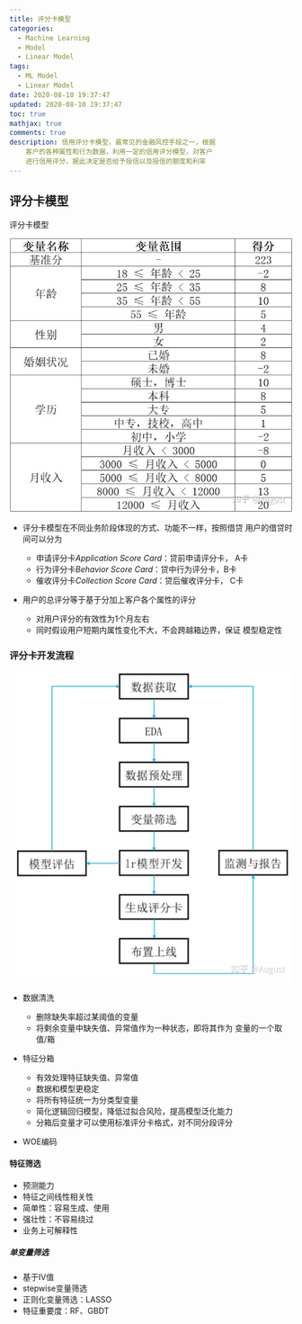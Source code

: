 ```yaml
---
title: 评分卡模型
categories:
  - Machine Learning
  - Model
  - Linear Model
tags:
  - ML Model
  - Linear Model
date: 2020-08-10 19:37:47
updated: 2020-08-10 19:37:47
toc: true
mathjax: true
comments: true
description: 信用评分卡模型，最常见的金融风控手段之一，根据
	客户的各种属性和行为数据，利用一定的信用评分模型，对客户
	进行信用评分，据此决定是否给予授信以及授信的额度和利率
---
```


##	评分卡模型

评分卡模型

![score_card_sketch](imgs/score_card_sketch.png)

-	评分卡模型在不同业务阶段体现的方式、功能不一样，按照借贷
	用户的借贷时间可以分为
	-	申请评分卡*Application Score Card*：贷前申请评分卡，
		A卡
	-	行为评分卡*Behavior Score Card*：贷中行为评分卡，B卡
	-	催收评分卡*Collection Score Card*：贷后催收评分卡，
		C卡

-	用户的总评分等于基于分加上客户各个属性的评分
	-	对用户评分的有效性为1个月左右
	-	同时假设用户短期内属性变化不大，不会跨越箱边界，保证
		模型稳定性

###	评分卡开发流程

![score_card_construction](imgs/score_card_construction.png)


-	数据清洗
	-	删除缺失率超过某阈值的变量
	-	将剩余变量中缺失值、异常值作为一种状态，即将其作为
		变量的一个取值/箱

-	特征分箱
	-	有效处理特征缺失值、异常值
	-	数据和模型更稳定
	-	将所有特征统一为分类型变量
	-	简化逻辑回归模型，降低过拟合风险，提高模型泛化能力
	-	分箱后变量才可以使用标准评分卡格式，对不同分段评分

-	WOE编码

####	特征筛选

-	预测能力
-	特征之间线性相关性
-	简单性：容易生成、使用
-	强壮性：不容易绕过
-	业务上可解释性

#####	单变量筛选

-	基于IV值
-	stepwise变量筛选
-	正则化变量筛选：LASSO
-	特征重要度：RF、GBDT








